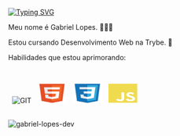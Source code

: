 [![Typing SVG](https://readme-typing-svg.herokuapp.com?size=22&duration=5300&lines=Bem-vindo+ao+meu+GitHub+!+)](https://git.io/typing-svg)

<p>Meu nome é Gabriel Lopes. 🧑🏻‍💻</p>

<p>Estou cursando Desenvolvimento Web na Trybe. 💚</p>

<p>Habilidades que estou aprimorando:</p>
<br>

&nbsp; <img src="https://www.vectorlogo.zone/logos/git-scm/git-scm-icon.svg" alt="GIT" height="40" width="60"/>
&nbsp; <img src="https://raw.githubusercontent.com/devicons/devicon/master/icons/html5/html5-original.svg" alt="HTML5" height="40" width="60">
&nbsp; <img src="https://raw.githubusercontent.com/devicons/devicon/master/icons/css3/css3-original.svg" alt="CSS3" height="40" width="60">
&nbsp; <img src="https://raw.githubusercontent.com/devicons/devicon/master/icons/javascript/javascript-plain.svg" alt="JS" height="40" width="60">
<br><br>

<img src="https://github-readme-stats-git-masterrstaa-rickstaa.vercel.app/api/top-langs?username=gabriel-lopes-dev&count_private=true&show_icons=true&locale=en&layout=compact&theme=radical" alt="gabriel-lopes-dev" />
